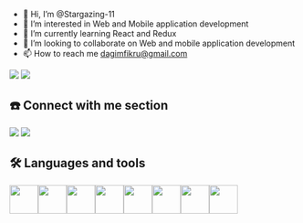 - 👋 Hi, I’m @Stargazing-11
- 👀 I’m interested in  Web and Mobile application development
- 🌱 I’m currently learning React and Redux
- 💞️ I’m looking to collaborate on Web and mobile application development
- 📫 How to reach me dagimfikru@gmail.com
<img src="https://github-readme-stats.vercel.app/api?username=Stargazing-11&show_icons=true&theme=dark"/>
<img src="https://github-readme-stats.vercel.app/api/top-langs?username=Stargazing-11&layout=compact&theme=dark"/>

## ☎️ Connect with me section 
[![](https://img.shields.io/badge/linkedin-%230077B5.svg?style=for-the-badge&logo=linkedin)](https://www.linkedin.com/in/samuelkifle/) 
[![](https://img.shields.io/badge/Telegram-1ED760?style=for-the-badge&logo=telegram&logoColor=white)](https://t.me/Poison_11)
## 🛠️ Languages and tools
<img height=50 src="https://cdn.jsdelivr.net/gh/devicons/devicon/icons/python/python-original.svg"/><img height=50 
src="https://cdn.jsdelivr.net/gh/devicons/devicon/icons/javascript/javascript-original.svg"/><img height=50 src="https://cdn.jsdelivr.net/gh/devicons/devicon/icons/html5/html5-original.svg" /><img height=50 src="https://cdn.jsdelivr.net/gh/devicons/devicon/icons/css3/css3-original.svg" /><img height=50 src="https://cdn.jsdelivr.net/gh/devicons/devicon/icons/flutter/flutter-original.svg" /><img height=50 src="https://cdn.jsdelivr.net/gh/devicons/devicon/icons/git/git-plain.svg"/><img height=50 src="https://cdn.jsdelivr.net/gh/devicons/devicon/icons/github/github-original.svg"/><img height=50 src="https://cdn.jsdelivr.net/gh/devicons/devicon/icons/mysql/mysql-original.svg"/>
<!---
Dagim-Fikru/Dagim-Fikru is a ✨ special ✨ repository because its `README.md` (this file) appears on your GitHub profile.
You can click the Preview link to take a look at your changes.
--->
